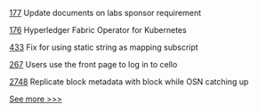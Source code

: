 
[177](https://github.com/hyperledger-labs/hyperledger-labs.github.io/pull/177) Update documents on labs sponsor requirement

[176](https://github.com/hyperledger-labs/hyperledger-labs.github.io/pull/176) Hyperledger Fabric Operator for Kubernetes

[433](https://github.com/hyperledger-labs/solang/pull/433) Fix for using static string as mapping subscript

[267](https://github.com/hyperledger/cello/pull/267) Users use the front page to log in to cello

[2748](https://github.com/hyperledger/fabric/pull/2748) Replicate block metadata with block while OSN catching up


[See more >>>](https://start-here.hyperledger.org/pull-requests)
